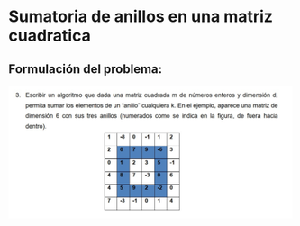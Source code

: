 
# Sumatoria de anillos en una matriz cuadratica

## Formulación del problema:
![Imagen del problema](IMAGENProblema.jpg)


